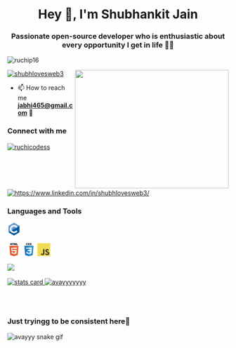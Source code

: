 <h1 align="center">Hey 👋, I'm Shubhankit Jain</h1>
<h3 align="center"> Passionate open-source developer who is enthusiastic about every opportunity I get in life 👩‍💻 </h3> 

<p align="left"> <img src="https://komarev.com/ghpvc/?username=avayyyyyyy&label=Profile%20views&color=0e75b6&style=flat" alt="ruchip16" /> </p>

 <img align="right" height="270px" width="350" src="https://user-images.githubusercontent.com/72685035/147284506-c53eae58-0243-4026-a850-f091f0833326.gif" />
 
<p align="left"> <a href="https://twitter.com/shubhlovesweb3" target="blank"><img src="https://img.shields.io/twitter/follow/shubhlovesweb3?logo=twitter&style=for-the-badge" alt="shubhlovesweb3" /></a> </p>

<!-- - 🔭 I’m currently working on [Best.Tweets](https://github.com/Ruchip16/Best.Tweets) ✍️ -->

<!-- 👯 Open-Source contributor at [GitHub](https://github.com/open-horizon/), [AsyncAPI](https://github.com/asyncapi/glee/pull/342#issuecomment-1403580101) ⭐-->

- 📫 How to reach me **jabhi465@gmail.com** 📧

<h3 align="left">Connect with me</h3>
<p align="left">
<a href="https://twitter.com/shubhlovesweb3" target="blank"><img align="center" src="https://raw.githubusercontent.com/rahuldkjain/github-profile-readme-generator/master/src/images/icons/Social/twitter.svg" alt="ruchicodess" height="30" width="40" /></a>
<a href="https://www.linkedin.com/in/shubhlovesweb3/" target="blank"><img align="center" src="https://raw.githubusercontent.com/rahuldkjain/github-profile-readme-generator/master/src/images/icons/Social/linked-in-alt.svg" alt="https://www.linkedin.com/in/shubhlovesweb3/" height="30" width="40" /></a>
</p>

<h3 align="left">Languages and Tools</h3>

<code><img height="30" src="https://raw.githubusercontent.com/devicons/devicon/master/icons/c/c-original.svg"></code>
<!--code><img height="30" src="https://raw.githubusercontent.com/devicons/devicon/master/icons/cplusplus/cplusplus-original.svg"></code-->
<code><img height="30" src="https://raw.githubusercontent.com/devicons/devicon/master/icons/html5/html5-original-wordmark.svg"></code>
<code><img height="30" src="https://raw.githubusercontent.com/devicons/devicon/master/icons/css3/css3-original-wordmark.svg"></code>
<code><img height="30" src="https://raw.githubusercontent.com/devicons/devicon/master/icons/javascript/javascript-original.svg"></code>
<!--code><img height="30" src="https://raw.githubusercontent.com/devicons/devicon/master/icons/react/react-original-wordmark.svg"></code-->
<!--code><img height="30" src="https://raw.githubusercontent.com/devicons/devicon/master/icons/nodejs/nodejs-original-wordmark.svg"></code-->
<code><img height="30" src="https://www.vectorlogo.zone/logos/git-scm/git-scm-icon.svg"></code>
<!--code><img height="30" src="https://www.vectorlogo.zone/logos/heroku/heroku-icon.svg"></code-->
<!--code><img height="30" src="https://raw.githubusercontent.com/devicons/devicon/master/icons/mongodb/mongodb-original-wordmark.svg"></code-->
<!--code><img height="30" src="https://www.vectorlogo.zone/logos/figma/figma-icon.svg"></code-->
<!--code><img height="30" src="https://cdn.worldvectorlogo.com/logos/adobe-xd.svg"></code-->
<!--
<h3 align="left">Read and catch up on content📚</h3>

- [Building online community](https://scholarshiptrack.org/2021/08/23/how-to-build-your-online-community/) ✍️
- [Highest paying jobs in tech](https://scholarshiptrack.org/2021/10/17/the-top-3-most-desired-highest-paying-jobs-in-the-tech-industry-for-2021/) 🛍️
👩‍💻
-->
<p>
<a align= "center" href="https://github.com/avayyyyyyy">
  <img alt= "stats card" height="300px" width="350" src="https://github-readme-stats.vercel.app/api?username=avayyyyyyy&count_private=true&show_icons=true&theme=aura_dark&hide_rank=false" />
<!--   <img align="right" height="270px" width="350" src="https://user-images.githubusercontent.com/72685035/147284506-c53eae58-0243-4026-a850-f091f0833326.gif" /> -->
<!--   <img align="right" height="300px" width="350" src="https://github-readme-streak-stats.herokuapp.com/?user=avayyyyyyy&theme=omni" /> </a> -->
  <img src="https://github-readme-stats.vercel.app/api/top-langs?username=avayyyyyyy&show_icons=true&locale=en&layout=compact&theme=aura_dark" alt="avayyyyyyy" /></a>
</p>

<br>

</br>

### Just tryingg to be consistent here🐍 </h2>

![avayyy snake gif](https://github.com/avayyyyyyy/avayyyyyyy/blob/output/github-contribution-grid-snake.gif)


 





